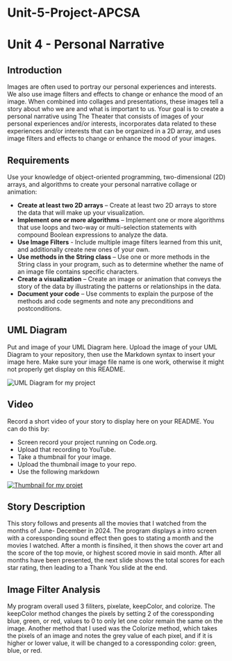 # Unit-5-Project-APCSA

# Unit 4 - Personal Narrative

## Introduction

Images are often used to portray our personal experiences and interests. We also use image filters and effects to change or enhance the mood of an image. When combined into collages and presentations, these images tell a story about who we are and what is important to us. Your goal is to create a personal narrative using The Theater that consists of images of your personal experiences and/or interests, incorporates data related to these experiences and/or interests that can be organized in a 2D array, and uses image filters and effects to change or enhance the mood of your images.

## Requirements

Use your knowledge of object-oriented programming, two-dimensional (2D) arrays, and algorithms to create your personal narrative collage or animation:

- **Create at least two 2D arrays** – Create at least two 2D arrays to store the data that will make up your visualization.
- **Implement one or more algorithms** – Implement one or more algorithms that use loops and two-way or multi-selection statements with compound Boolean expressions to analyze the data.
- **Use Image Filters** - Include multiple image filters learned from this unit, and additionally create new ones of your own.
- **Use methods in the String class** – Use one or more methods in the String class in your program, such as to determine whether the name of an image file contains specific characters.
- **Create a visualization** – Create an image or animation that conveys the story of the data by illustrating the patterns or relationships in the data.
- **Document your code** – Use comments to explain the purpose of the methods and code segments and note any preconditions and postconditions.

## UML Diagram

Put and image of your UML Diagram here. Upload the image of your UML Diagram to your repository, then use the Markdown syntax to insert your image here. Make sure your image file name is one work, otherwise it might not properly get display on this README.

![UML Diagram for my project](nameOfImageFileHere.png)

## Video

Record a short video of your story to display here on your README. You can do this by:

- Screen record your project running on Code.org.
- Upload that recording to YouTube.
- Take a thumbnail for your image.
- Upload the thumbnail image to your repo.
- Use the following markdown

[![Thumbnail for my projet](nameOfThumbnail.png)](youtube-URL-here)

## Story Description

This story follows and presents all the movies that I watched from the months of June- December in 2024. The program displays a intro screen with a coressponding sound effect then goes to stating a month and the movies I watched. After a month is finsihed, it then shows the cover art and the score of the top movie, or highest scored movie in said month. After all months have 
been presented, the next slide shows the total scores for each star rating, then leading to a Thank You slide at the end. 

## Image Filter Analysis

My program overall used 3 filiters, pixelate, keepColor, and colorize. The keepColor method changes the pixels by setting 2 of the coressponding blue, green, or red, values to 0 to only let 
one color remain the same on the image. Another method that I used was the Colorize method, which takes the pixels of an image and notes the grey value of each pixel, and if it is higher or 
lower value, it will be changed to a coressponding color: green, blue, or red.  